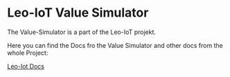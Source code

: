 # Leo-IoT Value Simulator

The Value-Simulator is a part of the Leo-IoT projekt.

Here you can find the Docs fro the Value Simulator and other docs from the whole Project:

[Leo-Iot Docs](https://leo-iot.github.io/leo-iot-docs/#_related_projects)
